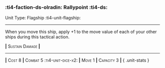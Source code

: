 ### :ti4-faction-ds-olradin: **Rallypoint** :ti4-ds:

Unit Type: Flagship :ti4-unit-flagship:

---

When you move this ship, apply +1 to the move value of each of your other ships during this tactical action.

__|__ <span style="font-variant:small-caps;">Sustain Damage</span> __|__

---

__|__ <span style="font-variant:small-caps;">Cost 8</span> __|__ <span style="font-variant:small-caps;">Combat 5 :ti4-unit-dice-x2:</span> __|__ <span style="font-variant:small-caps;">Move 1</span> __|__ <span style="font-variant:small-caps;">Capacity 3</span> __|__
{ .unit-stats }
